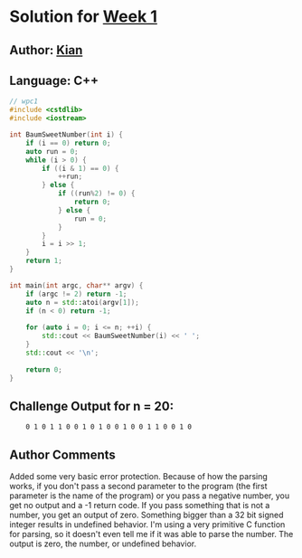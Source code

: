 # Solution for [Week 1](Index)
## Author: [Kian](https://what.thedailywtf.com/user/kian)
## Language: C++

```c++
// wpc1
#include <cstdlib>
#include <iostream>

int BaumSweetNumber(int i) {
	if (i == 0) return 0;
	auto run = 0;
	while (i > 0) {
		if ((i & 1) == 0) {
			++run;
		} else {
			if ((run%2) != 0) {
				return 0;
			} else {
				run = 0;
			}
		}
		i = i >> 1;
	}
	return 1;
}

int main(int argc, char** argv) {
	if (argc != 2) return -1;
	auto n = std::atoi(argv[1]);
	if (n < 0) return -1;
	
	for (auto i = 0; i <= n; ++i) {
		std::cout << BaumSweetNumber(i) << ' ';
	}
	std::cout << '\n';
	
	return 0;
}
```


## Challenge Output for n = 20:
```
    0 1 0 1 1 0 0 1 0 1 0 0 1 0 0 1 1 0 0 1 0
```

## Author Comments
Added some very basic error protection. Because of how the parsing works, if you don't pass a second parameter to the program (the first parameter is the name of the program) or you pass a negative number, you get no output and a -1 return code. If you pass something that is not a number, you get an output of zero. Something bigger than a 32 bit signed integer results in undefined behavior. I'm using a very primitive C function for parsing, so it doesn't even tell me if it was able to parse the number. The output is zero, the number, or undefined behavior.
